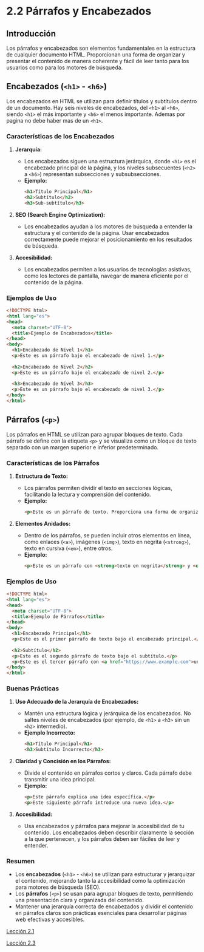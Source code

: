 # 2.2 Párrafos y Encabezados

## Introducción

Los párrafos y encabezados son elementos fundamentales en la estructura de cualquier documento HTML. Proporcionan una forma de organizar y presentar el contenido de manera coherente y fácil de leer tanto para los usuarios como para los motores de búsqueda.

## Encabezados (`<h1>` - `<h6>`)

Los encabezados en HTML se utilizan para definir títulos y subtítulos dentro de un documento. Hay seis niveles de encabezados, del `<h1>` al `<h6>`, siendo `<h1>` el más importante y `<h6>` el menos importante. Ademas por pagina no debe haber mas de un `<h1>`.

### Características de los Encabezados

1. **Jerarquía:**
   - Los encabezados siguen una estructura jerárquica, donde `<h1>` es el encabezado principal de la página, y los niveles subsecuentes (`<h2>` a `<h6>`) representan subsecciones y subsubsecciones.
   - **Ejemplo:**
     ```html
     <h1>Título Principal</h1>
     <h2>Subtítulo</h2>
     <h3>Sub-subtítulo</h3>
     ```

2. **SEO (Search Engine Optimization):**
   - Los encabezados ayudan a los motores de búsqueda a entender la estructura y el contenido de la página. Usar encabezados correctamente puede mejorar el posicionamiento en los resultados de búsqueda.

3. **Accesibilidad:**
   - Los encabezados permiten a los usuarios de tecnologías asistivas, como los lectores de pantalla, navegar de manera eficiente por el contenido de la página.

### Ejemplos de Uso

```html
<!DOCTYPE html>
<html lang="es">
<head>
  <meta charset="UTF-8">
  <title>Ejemplo de Encabezados</title>
</head>
<body>
  <h1>Encabezado de Nivel 1</h1>
  <p>Este es un párrafo bajo el encabezado de nivel 1.</p>
  
  <h2>Encabezado de Nivel 2</h2>
  <p>Este es un párrafo bajo el encabezado de nivel 2.</p>
  
  <h3>Encabezado de Nivel 3</h3>
  <p>Este es un párrafo bajo el encabezado de nivel 3.</p>
</body>
</html>
```

## Párrafos (`<p>`)

Los párrafos en HTML se utilizan para agrupar bloques de texto. Cada párrafo se define con la etiqueta `<p>` y se visualiza como un bloque de texto separado con un margen superior e inferior predeterminado.

### Características de los Párrafos

1. **Estructura de Texto:**
   - Los párrafos permiten dividir el texto en secciones lógicas, facilitando la lectura y comprensión del contenido.
   - **Ejemplo:**
     ```html
     <p>Este es un párrafo de texto. Proporciona una forma de organizar el contenido en bloques separados.</p>
     ```

2. **Elementos Anidados:**
   - Dentro de los párrafos, se pueden incluir otros elementos en línea, como enlaces (`<a>`), imágenes (`<img>`), texto en negrita (`<strong>`), texto en cursiva (`<em>`), entre otros.
   - **Ejemplo:**
     ```html
     <p>Este es un párrafo con <strong>texto en negrita</strong> y <em>texto en cursiva</em>. También puede contener <a href="https://www.example.com">enlaces</a>.</p>
     ```

### Ejemplos de Uso

```html
<!DOCTYPE html>
<html lang="es">
<head>
  <meta charset="UTF-8">
  <title>Ejemplo de Párrafos</title>
</head>
<body>
  <h1>Encabezado Principal</h1>
  <p>Este es el primer párrafo de texto bajo el encabezado principal.</p>
  
  <h2>Subtítulo</h2>
  <p>Este es el segundo párrafo de texto bajo el subtítulo.</p>
  <p>Este es el tercer párrafo con <a href="https://www.example.com">un enlace</a> y texto en <strong>negrita</strong>.</p>
</body>
</html>
```

### Buenas Prácticas

1. **Uso Adecuado de la Jerarquía de Encabezados:**
   - Mantén una estructura lógica y jerárquica de los encabezados. No saltes niveles de encabezados (por ejemplo, de `<h1>` a `<h3>` sin un `<h2>` intermedio).
   - **Ejemplo Incorrecto:**
     ```html
     <h1>Título Principal</h1>
     <h3>Subtítulo Incorrecto</h3>
     ```

2. **Claridad y Concisión en los Párrafos:**
   - Divide el contenido en párrafos cortos y claros. Cada párrafo debe transmitir una idea principal.
   - **Ejemplo:**
     ```html
     <p>Este párrafo explica una idea específica.</p>
     <p>Este siguiente párrafo introduce una nueva idea.</p>
     ```

3. **Accesibilidad:**
   - Usa encabezados y párrafos para mejorar la accesibilidad de tu contenido. Los encabezados deben describir claramente la sección a la que pertenecen, y los párrafos deben ser fáciles de leer y entender.

### Resumen

- Los **encabezados** (`<h1>` - `<h6>`) se utilizan para estructurar y jerarquizar el contenido, mejorando tanto la accesibilidad como la optimización para motores de búsqueda (SEO).
- Los **párrafos** (`<p>`) se usan para agrupar bloques de texto, permitiendo una presentación clara y organizada del contenido.
- Mantener una jerarquía correcta de encabezados y dividir el contenido en párrafos claros son prácticas esenciales para desarrollar páginas web efectivas y accesibles.

[Lección 2.1](../2.1.Estructura-Basica/1-estructura-de-una-etiqueta.md)  


[Lección 2.3](../2.3.Listas/2.3.listas.md)  